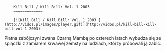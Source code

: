 
        Kill Bill / Kill Bill: Vol. 1 2003 
        =============
        
        [![Kill Bill / Kill Bill: Vol. 1 2003 ](http://vidos.pl/images/player.gif)](http://vidos.pl/kill-bill-kill-bill-vol-1-2003)
        
        
 Płatna zabójczyni zwana Czarną Mambą po czterech latach wybudza się ze śpiączki z zamiarem krwawej zemsty na ludziach, którzy próbowali ją zabić.
    